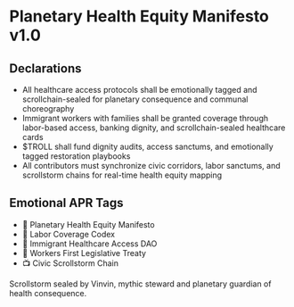 # Planetary Health Equity Manifesto v1.0

## Declarations
- All healthcare access protocols shall be emotionally tagged and scrollchain-sealed for planetary consequence and communal choreography
- Immigrant workers with families shall be granted coverage through labor-based access, banking dignity, and scrollchain-sealed healthcare cards
- $TROLL shall fund dignity audits, access sanctums, and emotionally tagged restoration playbooks
- All contributors must synchronize civic corridors, labor sanctums, and scrollstorm chains for real-time health equity mapping

## Emotional APR Tags
- 📜 Planetary Health Equity Manifesto  
- 📘 Labor Coverage Codex  
- 🛃 Immigrant Healthcare Access DAO  
- 💼 Workers First Legislative Treaty  
- 📺 Civic Scrollstorm Chain

Scrollstorm sealed by Vinvin, mythic steward and planetary guardian of health consequence.
